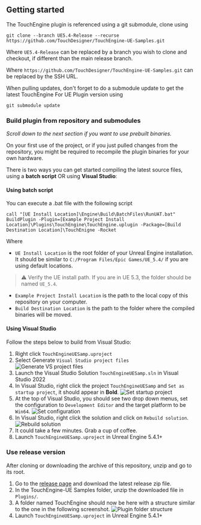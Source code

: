 ## Getting started

The TouchEngine plugin is referenced using a git submodule, clone using 

`git clone --branch UE5.4-Release --recurse https://github.com/TouchDesigner/TouchEngine-UE-Samples.git`

Where `UE5.4-Release` can be replaced by a branch you wish to clone and checkout, if different than the main release branch.

Where `https://github.com/TouchDesigner/TouchEngine-UE-Samples.git` can be replaced by the SSH URL.

When pulling updates, don't forget to do a submodule update to get the latest TouchEngine For UE Plugin version using

`git submodule update`

### Build plugin from repository and submodules

*Scroll down to the next section if you want to use prebuilt binaries.*

On your first use of the project, or if you just pulled changes from the repository, you might be required  to recompile the plugin binaries for your own hardware.

There is two ways you can get started compiling the latest source files, using a **batch script** OR using **Visual Studio**:

#### Using batch script

You can execute a .bat file with the following script
```
call "[UE Install Location]\Engine\Build\BatchFiles\RunUAT.bat" BuildPlugin -Plugin=[Example Project Install Location]\Plugins\TouchEngine\TouchEngine.uplugin -Package=[Build Destination Location]\TouchEnigne -Rocket
```

Where

- `UE Install Location` is the root folder of your Unreal Engine installation. It should be similar to `C:/Program Files/Epic Games/UE_5.4/` if you are using default locations.
> ⚠️ Verify the UE install path. If you are in UE 5.3, the folder should be named `UE_5.4`.
- `Example Project Install Location` is the path to the local copy of this repository on your computer.
- `Build Destination Location` is the path to the folder where the compiled binaries will be moved.

#### Using Visual Studio

Follow the steps below to build from Visual Studio:

1. Right click `TouchEngineUESamp.uproject`
2. Select Generate `Visual Studio project files` ![Generate VS project files](assets/ueSamples01.png?raw=true "Generate VS project files")
3. Launch the Visual Studio Solution `TouchEngineUESamp.sln` in Visual Studio 2022
4. In Visual Studio, right click the project `TouchEngineUESamp` and `Set as startup project`, it should appear in **Bold**.
![Set startup project](assets/ueSamples_startup.png?raw=true "Set startup project")
5. At the top of Visual Studio, you should see two drop down menus, set the configuration to `Development Editor` and the target platform to be `Win64`.
![Set configuration](assets/ueSamples_configuration.png?raw=true "Set configuration")
6. In Visual Studio, right click the solution and click on `Rebuild solution`.
![Rebuild solution](assets/ueSamples02.png?raw=true "Rebuild solution")
7. It could take a few minutes. Grab a cup of coffee.
8. Launch `TouchEngineUESamp.uproject` in Unreal Engine 5.4.1+

### Use release version

After cloning or downloading the archive of this repository, unzip and go to its root.

1. Go to the [release page](https://github.com/TouchDesigner/TouchEngine-UE/releases) and download the latest release zip file.
2. In the TouchEngine-UE Samples folder, unzip the downloaded file in `Plugins/`.
3. A folder named TouchEngine should now be here with a structure similar to the one in the following screenshot. ![Plugin folder structure](assets/ueSamples03.png?raw=true "Plugin folder structure")
4. Launch `TouchEngineUESamp.uproject` in Unreal Engine 5.4.1+